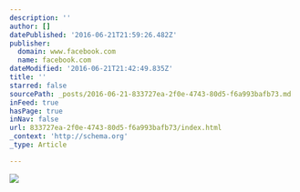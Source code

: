 ```yaml
---
description: ''
author: []
datePublished: '2016-06-21T21:59:26.482Z'
publisher:
  domain: www.facebook.com
  name: facebook.com
dateModified: '2016-06-21T21:42:49.835Z'
title: ''
starred: false
sourcePath: _posts/2016-06-21-833727ea-2f0e-4743-80d5-f6a993bafb73.md
inFeed: true
hasPage: true
inNav: false
url: 833727ea-2f0e-4743-80d5-f6a993bafb73/index.html
_context: 'http://schema.org'
_type: Article

---
```

![](https://scontent-ams3-1.xx.fbcdn.net/v/t1.0-9/10276985_10202284446981646_9134791587762144847_n.jpg?oh=c46ca3887162be9ce30e01a92bb46213&oe=57D846F9)